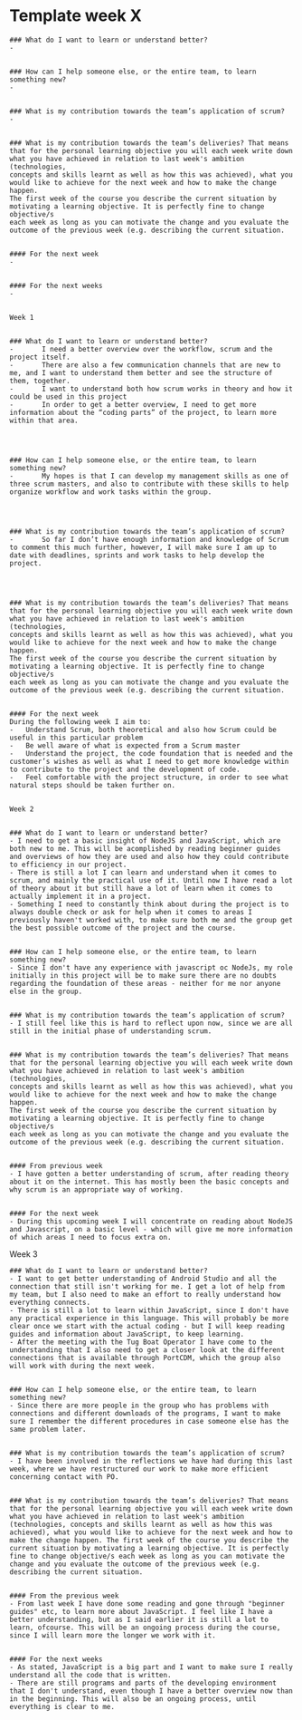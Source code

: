 # Template week X
	### What do I want to learn or understand better?
	-


	### How can I help someone else, or the entire team, to learn something new?
	-


	### What is my contribution towards the team’s application of scrum?
	-


	### What is my contribution towards the team’s deliveries? That means 
	that for the personal learning objective you will each week write down 
	what you have achieved in relation to last week's ambition (technologies, 
	concepts and skills learnt as well as how this was achieved), what you 
	would like to achieve for the next week and how to make the change happen. 
	The first week of the course you describe the current situation by 
	motivating a learning objective. It is perfectly fine to change objective/s 
	each week as long as you can motivate the change and you evaluate the 
	outcome of the previous week (e.g. describing the current situation.


	#### For the next week
	-


	#### For the next weeks
	-


	Week 1


	### What do I want to learn or understand better?
	-       I need a better overview over the workflow, scrum and the project itself.
	-       There are also a few communication channels that are new to me, and I want to understand them better and see the structure of them, together.
	-       I want to understand both how scrum works in theory and how it could be used in this project
	-       In order to get a better overview, I need to get more information about the “coding parts” of the project, to learn more within that area.




	### How can I help someone else, or the entire team, to learn something new?
	-       My hopes is that I can develop my management skills as one of three scrum masters, and also to contribute with these skills to help organize workflow and work tasks within the group.




	### What is my contribution towards the team’s application of scrum?
	-   	So far I don’t have enough information and knowledge of Scrum to comment this much further, however, I will make sure I am up to date with deadlines, sprints and work tasks to help develop the project.




	### What is my contribution towards the team’s deliveries? That means 
	that for the personal learning objective you will each week write down 
	what you have achieved in relation to last week's ambition (technologies, 
	concepts and skills learnt as well as how this was achieved), what you 
	would like to achieve for the next week and how to make the change happen. 
	The first week of the course you describe the current situation by 
	motivating a learning objective. It is perfectly fine to change objective/s 
	each week as long as you can motivate the change and you evaluate the 
	outcome of the previous week (e.g. describing the current situation.


	#### For the next week
	During the following week I aim to:
	-  	Understand Scrum, both theoretical and also how Scrum could be useful in this particular problem
	- 	Be well aware of what is expected from a Scrum master
	- 	Understand the project, the code foundation that is needed and the customer’s wishes as well as what I need to get more knowledge within to contribute to the project and the development of code.
	- 	Feel comfortable with the project structure, in order to see what natural steps should be taken further on.


	Week 2


	### What do I want to learn or understand better?
	- I need to get a basic insight of NodeJS and JavaScript, which are both new to me. This will be acomplished by reading beginner guides and overviews of how they are used and also how they could contribute to efficiency in our project.
	- There is still a lot I can learn and understand when it comes to scrum, and mainly the practical use of it. Until now I have read a lot of theory about it but still have a lot of learn when it comes to actually implement it in a project.
	- Something I need to constantly think about during the project is to always double check or ask for help when it comes to areas I previously haven't worked with, to make sure both me and the group get the best possible outcome of the project and the course.


	### How can I help someone else, or the entire team, to learn something new?
	- Since I don't have any experience with javascript oc NodeJs, my role initially in this project will be to make sure there are no doubts regarding the foundation of these areas - neither for me nor anyone else in the group. 


	### What is my contribution towards the team’s application of scrum?
	- I still feel like this is hard to reflect upon now, since we are all still in the initial phase of understanding scrum.


	### What is my contribution towards the team’s deliveries? That means 
	that for the personal learning objective you will each week write down 
	what you have achieved in relation to last week's ambition (technologies, 
	concepts and skills learnt as well as how this was achieved), what you 
	would like to achieve for the next week and how to make the change happen. 
	The first week of the course you describe the current situation by 
	motivating a learning objective. It is perfectly fine to change objective/s 
	each week as long as you can motivate the change and you evaluate the 
	outcome of the previous week (e.g. describing the current situation.


	#### From previous week
	- I have gotten a better understanding of scrum, after reading theory about it on the internet. This has mostly been the basic concepts and why scrum is an appropriate way of working.


	#### For the next week
	- During this upcoming week I will concentrate on reading about NodeJS and Javascript, on a basic level - which will give me more information of which areas I need to focus extra on.

Week 3

	### What do I want to learn or understand better?
	- I want to get better understanding of Android Studio and all the connection that still isn't working for me. I get a lot of help from my team, but I also need to make an effort to really understand how everything connects.
	- There is still a lot to learn within JavaScript, since I don't have any practical experience in this language. This will probably be more clear once we start with the actual coding - but I will keep reading guides and information about JavaScript, to keep learning.
	- After the meeting with the Tug Boat Operator I have come to the understanding that I also need to get a closer look at the different connections that is available through PortCDM, which the group also will work with during the next week.


	### How can I help someone else, or the entire team, to learn something new?
	- Since there are more people in the group who has problems with connections and different downloads of the programs, I want to make sure I remember the different procedures in case someone else has the same problem later. 


	### What is my contribution towards the team’s application of scrum?
	- I have been involved in the reflections we have had during this last week, where we have restructured our work to make more efficient concerning contact with PO.


	### What is my contribution towards the team’s deliveries? That means that for the personal learning objective you will each week write down what you have achieved in relation to last week's ambition (technologies, concepts and skills learnt as well as how this was achieved), what you would like to achieve for the next week and how to make the change happen. The first week of the course you describe the current situation by motivating a learning objective. It is perfectly fine to change objective/s each week as long as you can motivate the change and you evaluate the outcome of the previous week (e.g. describing the current situation.


	#### From the previous week
	- From last week I have done some reading and gone through "beginner guides" etc, to learn more about JavaScript. I feel like I have a better understanding, but as I said earlier it is still a lot to learn, ofcourse. This will be an ongoing process during the course, since I will learn more the longer we work with it.


	#### For the next weeks
	- As stated, JavaScript is a big part and I want to make sure I really understand all the code that is written.
	- There are still programs and parts of the developing environment that I don't understand, even though I have a better overview now than in the beginning. This will also be an ongoing process, until everything is clear to me.
